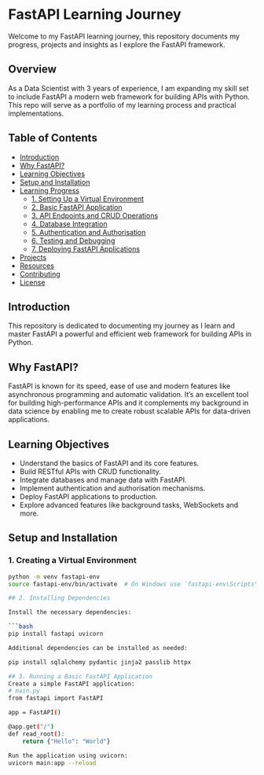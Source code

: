 # FastAPI Learning Journey 

Welcome to my FastAPI learning journey, this repository documents my progress, projects and insights as I explore the FastAPI framework. 

## Overview

As a Data Scientist with 3 years of experience, I am expanding my skill set to include FastAPI a modern web framework for building APIs with Python. This repo will serve as a portfolio of my learning process and practical implementations.

## Table of Contents

- [Introduction](#introduction)
- [Why FastAPI?](#why-fastapi)
- [Learning Objectives](#learning-objectives)
- [Setup and Installation](#setup-and-installation)
- [Learning Progress](#learning-progress)
  - [1. Setting Up a Virtual Environment](#1-setting-up-a-virtual-environment)
  - [2. Basic FastAPI Application](#2-basic-fastapi-application)
  - [3. API Endpoints and CRUD Operations](#3-api-endpoints-and-crud-operations)
  - [4. Database Integration](#4-database-integration)
  - [5. Authentication and Authorisation](#5-authentication-and-authorisation)
  - [6. Testing and Debugging](#6-testing-and-debugging)
  - [7. Deploying FastAPI Applications](#7-deploying-fastapi-applications)
- [Projects](#projects)
- [Resources](#resources)
- [Contributing](#contributing)
- [License](#license)

## Introduction

This repository is dedicated to documenting my journey as I learn and master FastAPI a powerful and efficient web framework for building APIs in Python.

## Why FastAPI?

FastAPI is known for its speed, ease of use and modern features like asynchronous programming and automatic validation. It’s an excellent tool for building high-performance APIs and it complements my background in data science by enabling me to create robust scalable APIs for data-driven applications.

## Learning Objectives

- Understand the basics of FastAPI and its core features.
- Build RESTful APIs with CRUD functionality.
- Integrate databases and manage data with FastAPI.
- Implement authentication and authorisation mechanisms.
- Deploy FastAPI applications to production.
- Explore advanced features like background tasks, WebSockets and more.

## Setup and Installation

### 1. Creating a Virtual Environment

```bash
python -m venv fastapi-env
source fastapi-env/bin/activate  # On Windows use `fastapi-env\Scripts\activate`

## 2. Installing Dependencies

Install the necessary dependencies:

```bash
pip install fastapi uvicorn

Additional dependencies can be installed as needed:

pip install sqlalchemy pydantic jinja2 passlib httpx

## 3. Running a Basic FastAPI Application
Create a simple FastAPI application:
# main.py
from fastapi import FastAPI

app = FastAPI()

@app.get("/")
def read_root():
    return {"Hello": "World"}

Run the application using uvicorn:
uvicorn main:app --reload
